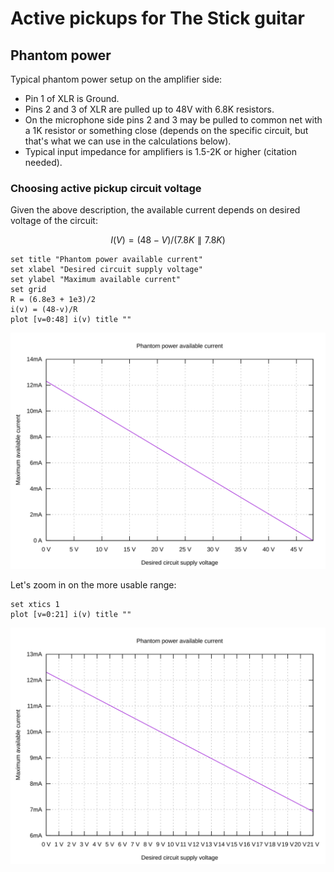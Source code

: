 <script src="https://cdn.mathjax.org/mathjax/latest/MathJax.js?config=TeX-AMS-MML_HTMLorMML" type="text/javascript"></script>

# Active pickups for The Stick guitar

## Phantom power

Typical phantom power setup on the amplifier side:

- Pin 1 of XLR is Ground.
- Pins 2 and 3 of XLR are pulled up to 48V with 6.8K resistors.
- On the microphone side pins 2 and 3 may be pulled to common net with a 1K resistor or something close (depends on the specific circuit, but that's what we can use in the calculations below).
- Typical input impedance for amplifiers is 1.5-2K or higher (citation needed).

### Choosing active pickup circuit voltage

Given the above description, the available current depends on desired voltage of the circuit:

$$ I(V) = (48 - V) / (7.8K \parallel 7.8K) $$

```gnuplot
set title "Phantom power available current"
set xlabel "Desired circuit supply voltage"
set ylabel "Maximum available current"
set grid
R = (6.8e3 + 1e3)/2
i(v) = (48-v)/R
plot [v=0:48] i(v) title ""
```

![Phantom power available current for desired supply voltage 0V to 48V](phantom-power-current-vs-voltage-full.svg)

Let's zoom in on the more usable range:

```gnuplot
set xtics 1
plot [v=0:21] i(v) title ""
```

![Phantom power available current for desired supply voltage 0V to 21V](phantom-power-current-vs-voltage-zoom.svg)
